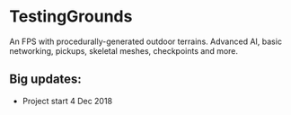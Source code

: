 # TestingGrounds
An FPS with procedurally-generated outdoor terrains. Advanced AI, basic networking, pickups, skeletal meshes, checkpoints and more.

## Big updates:
* Project start 4 Dec 2018
